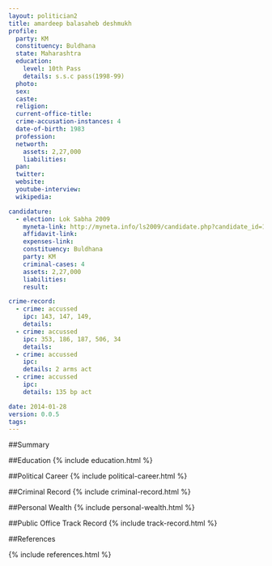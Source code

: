 ```yaml
---
layout: politician2
title: amardeep balasaheb deshmukh
profile: 
  party: KM
  constituency: Buldhana
  state: Maharashtra
  education: 
    level: 10th Pass
    details: s.s.c pass(1998-99)
  photo: 
  sex: 
  caste: 
  religion: 
  current-office-title: 
  crime-accusation-instances: 4
  date-of-birth: 1983
  profession: 
  networth: 
    assets: 2,27,000
    liabilities: 
  pan: 
  twitter: 
  website: 
  youtube-interview: 
  wikipedia: 

candidature: 
  - election: Lok Sabha 2009
    myneta-link: http://myneta.info/ls2009/candidate.php?candidate_id=1411
    affidavit-link: 
    expenses-link: 
    constituency: Buldhana 
    party: KM
    criminal-cases: 4
    assets: 2,27,000
    liabilities: 
    result:  

crime-record: 
  - crime: accussed
    ipc: 143, 147, 149,
    details:  
  - crime: accussed
    ipc: 353, 186, 187, 506, 34
    details:  
  - crime: accussed
    ipc: 
    details: 2 arms act 
  - crime: accussed
    ipc: 
    details: 135 bp act 

date: 2014-01-28
version: 0.0.5
tags: 
---
```

##Summary


##Education
{% include education.html %}


##Political Career
{% include political-career.html %}


##Criminal Record
{% include criminal-record.html %}


##Personal Wealth
{% include personal-wealth.html %}


##Public Office Track Record
{% include track-record.html %}


##References


{% include references.html %}